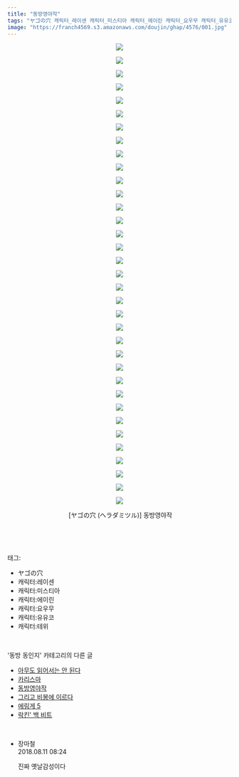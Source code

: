 ```yaml
---
title: "동방영야작"
tags: "ヤゴの穴 캐릭터_레이센 캐릭터_미스티아 캐릭터_에이린 캐릭터_요우무 캐릭터_유유코 캐릭터_테위 ヘラダミツル 동방_동인지"
image: "https://franch4569.s3.amazonaws.com/doujin/ghap/4576/001.jpg"
---
```

<div class="article">
<p style="text-align: center; clear: none; float: none;"><img src="{{ site.imgserver2 }}/ghap/4576/001.jpg"/></p>
<p style="text-align: center; clear: none; float: none;"><img src="{{ site.imgserver2 }}/ghap/4576/002.jpg"/></p>
<p style="text-align: center; clear: none; float: none;"><img src="{{ site.imgserver2 }}/ghap/4576/003.jpg"/></p>
<p style="text-align: center; clear: none; float: none;"><img src="{{ site.imgserver2 }}/ghap/4576/004.jpg"/></p>
<p style="text-align: center; clear: none; float: none;"><img src="{{ site.imgserver2 }}/ghap/4576/005.jpg"/></p>
<p style="text-align: center; clear: none; float: none;"><img src="{{ site.imgserver2 }}/ghap/4576/006.jpg"/></p>
<p style="text-align: center; clear: none; float: none;"><img src="{{ site.imgserver2 }}/ghap/4576/007.jpg"/></p>
<p style="text-align: center; clear: none; float: none;"><img src="{{ site.imgserver2 }}/ghap/4576/008.jpg"/></p>
<p style="text-align: center; clear: none; float: none;"><img src="{{ site.imgserver2 }}/ghap/4576/009.jpg"/></p>
<p style="text-align: center; clear: none; float: none;"><img src="{{ site.imgserver2 }}/ghap/4576/010.jpg"/></p>
<p style="text-align: center; clear: none; float: none;"><img src="{{ site.imgserver2 }}/ghap/4576/011.jpg"/></p>
<p style="text-align: center; clear: none; float: none;"><img src="{{ site.imgserver2 }}/ghap/4576/012.jpg"/></p>
<p style="text-align: center; clear: none; float: none;"><img src="{{ site.imgserver2 }}/ghap/4576/013.jpg"/></p>
<p style="text-align: center; clear: none; float: none;"><img src="{{ site.imgserver2 }}/ghap/4576/014.jpg"/></p>
<p style="text-align: center; clear: none; float: none;"><img src="{{ site.imgserver2 }}/ghap/4576/015.jpg"/></p>
<p style="text-align: center; clear: none; float: none;"><img src="{{ site.imgserver2 }}/ghap/4576/016.jpg"/></p>
<p style="text-align: center; clear: none; float: none;"><img src="{{ site.imgserver2 }}/ghap/4576/017.jpg"/></p>
<p style="text-align: center; clear: none; float: none;"><img src="{{ site.imgserver2 }}/ghap/4576/018.jpg"/></p>
<p style="text-align: center; clear: none; float: none;"><img src="{{ site.imgserver2 }}/ghap/4576/019.jpg"/></p>
<p style="text-align: center; clear: none; float: none;"><img src="{{ site.imgserver2 }}/ghap/4576/020.jpg"/></p>
<p style="text-align: center; clear: none; float: none;"><img src="{{ site.imgserver2 }}/ghap/4576/021.jpg"/></p>
<p style="text-align: center; clear: none; float: none;"><img src="{{ site.imgserver2 }}/ghap/4576/022.jpg"/></p>
<p style="text-align: center; clear: none; float: none;"><img src="{{ site.imgserver2 }}/ghap/4576/023.jpg"/></p>
<p style="text-align: center; clear: none; float: none;"><img src="{{ site.imgserver2 }}/ghap/4576/024.jpg"/></p>
<p style="text-align: center; clear: none; float: none;"><img src="{{ site.imgserver2 }}/ghap/4576/025.jpg"/></p>
<p style="text-align: center; clear: none; float: none;"><img src="{{ site.imgserver2 }}/ghap/4576/026.jpg"/></p>
<p style="text-align: center; clear: none; float: none;"><img src="{{ site.imgserver2 }}/ghap/4576/027.jpg"/></p>
<p style="text-align: center; clear: none; float: none;"><img src="{{ site.imgserver2 }}/ghap/4576/028.jpg"/></p>
<p style="text-align: center; clear: none; float: none;"><img src="{{ site.imgserver2 }}/ghap/4576/029.jpg"/></p>
<p style="text-align: center; clear: none; float: none;"><img src="{{ site.imgserver2 }}/ghap/4576/030.jpg"/></p>
<p style="text-align: center; clear: none; float: none;"><img src="{{ site.imgserver2 }}/ghap/4576/031.jpg"/></p>
<p style="text-align: center; clear: none; float: none;"><img src="{{ site.imgserver2 }}/ghap/4576/032.jpg"/></p>
<p style="text-align: center; clear: none; float: none;"><img src="{{ site.imgserver2 }}/ghap/4576/033.jpg"/></p>
<p style="text-align: center; clear: none; float: none;"><img src="{{ site.imgserver2 }}/ghap/4576/034.jpg"/></p>
<p style="text-align: center; clear: none; float: none;"><img src="{{ site.imgserver2 }}/ghap/4576/035.jpg"/></p>
<p style="text-align: center; clear: none; float: none;"> [ヤゴの穴 (ヘラダミツル)] 동방영야작</p>
<p><br/></p>
</div><br/>
<div class="tagTrail">
<p>태그: </p>
<ul>
<li>ヤゴの穴</li>
<li>캐릭터:레이센</li>
<li>캐릭터:미스티아</li>
<li>캐릭터:에이린</li>
<li>캐릭터:요우무</li>
<li>캐릭터:유유코</li>
<li>캐릭터:테위</li>
</ul>
</div><br/>
<div class="another">
<p>'동방 동인지' 카테고리의 다른 글</p>
<ul>
<li><a href="/ghap_4578">아무도 읽어서는 안 된다</a></li>
<li><a href="/ghap_4577">카리스마</a></li>
<li><a href="/ghap_4576">동방영야작</a></li>
<li><a href="/ghap_4573">그리고 비봉에 이르다</a></li>
<li><a href="/ghap_4572">에링게 5</a></li>
<li><a href="/ghap_4571">락킨' 백 비트</a></li>
</ul>
</div><br/>
<div class="cb_module cb_fluid">
<div class="cb_wrt cb_profile">
<div class="comment">
<ul>
<li class="cb_thumb_off" id="comment15305788">
<div class="cb_comment_area">
<div class="cb_info_area">
<div class="cb_section">
<span class="cb_nick_name">장마철</span>
</div>
<div class="cb_section">
<span class="cb_date">2018.08.11 08:24 </span>
</div>
</div>
<div class="cb_dsc_comment">
<p class="cb_dsc">
											진짜 옛날감성이다
										</p>
</div>
</div></li>
</ul>
</div>
</div><!-- commentList close -->
</div><br/>
